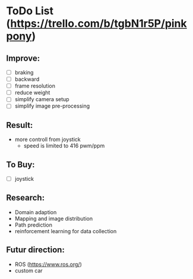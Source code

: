 ToDo List (https://trello.com/b/tgbN1r5P/pinkpony)
=========

Improve:
--------

- [ ] braking
- [ ] backward
- [ ] frame resolution
- [ ] reduce weight
- [ ] simplify camera setup
- [ ] simplify image pre-processing

Result:
-------
* more controll from joystick
  * speed is limited to 416 pwm/ppm
  
To Buy:
-------
- [ ] joystick

Research:
---------
* Domain adaption
* Mapping and image distribution
* Path prediction
* reinforcement learning for data collection

Futur direction:
----------------
* ROS (https://www.ros.org/)
* custom car
